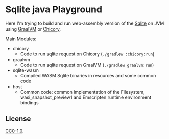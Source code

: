 # Sqlite java Playground

Here I'm trying to build and run web-assembly version of the [Sqlite][] on JVM using [GraalVM][] or [Chicory][].

Main Modules:
* chicory
  * Code to run sqlite request on Chicory (`./gradlew :chicory:run`)
* graalvm
  * Code to run sqlite request on GraalVM (`./gradlew graalvm:run`)
* sqlite-wasm
  * Compiled WASM Sqlite binaries in resources and some common code
* host
  * Common code: common implementation of the Filesystem, wasi_snapshot_preview1 and Emscripten runtime environment bindings

[Sqlite]: https://sqlite.org/wasm/doc/trunk/index.md
[GraalVM]: https://www.graalvm.org/latest/reference-manual/wasm/
[Chicory]: https://github.com/dylibso/chicory

## License

[CC0-1.0](./LICENSE).




